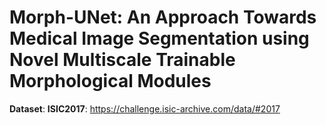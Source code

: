 # Morph-UNet: An Approach Towards Medical Image Segmentation using Novel Multiscale Trainable  Morphological Modules
**Dataset**:
**ISIC2017**: https://challenge.isic-archive.com/data/#2017
